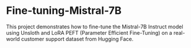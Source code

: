 # Fine-tuning-Mistral-7B
This project demonstrates how to fine-tune the Mistral-7B Instruct model using Unsloth and LoRA PEFT (Parameter Efficient Fine-Tuning) on a real-world customer support dataset from Hugging Face.
